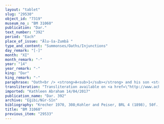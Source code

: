 ```yaml
---
layout: "tablet"
slug: "29530"
object_id: "7319"
museum_no_: "BM 31060"
publication: "Dar."
text_number: "392"
period: "Each"
place_of_issue: "Ālu-ša-Zumbā "
type_and_content: "Summonses/Oaths/Injunctions"
day_remark: "[-]"
month: "XI"
month_remark: "-"
year: "14"
year_remark: "-"
king: "Dar"
king_remark: "-"
paraphrase: "Oath<br /> <strong>A<sub>1</sub></strong> and his son <strong>A<sub>2</sub></strong> swear to <strong>B</strong> by the gods and the king that on a specific day (the number is lost in a lacuna) of &Scaron;abāṭ (XI) of Darius&rsquo; 14th regnal year they will bring along (<em>abāku</em>) (to <strong>B</strong>) 2 [...],1 red draft ox (<em>&scaron;addidu</em>) and a young cow, in total 4 bovines, that <strong>A<sub>1</sub></strong> sold (<em>ana kaspi nadānu</em>) to <strong>B</strong> and that the seller and his father previously brought along (<em>abāku</em>) in front of <strong>C</strong>, <strong>B</strong>&rsquo;s slave (<em>qallu</em>). <strong>A<sub>1</sub></strong> and <strong>A<sub>2</sub></strong> will also give to the buyer the tablet (<em>imm&ucirc;</em>) (related to this purchase). <strong>A<sub>2</sub></strong> will show (<em>kalāmu</em> D) the promissory note (<em>u&rsquo;iltu</em>) for a cow and its calf to <strong>B</strong>, and he will bring along (<em>abāku</em>) the animals: should he fail to return and present (<em>t&acirc;ru-nadānu</em>) them, then <strong>A<sub>2</sub></strong> and <strong>A<sub>1</sub></strong> will give 200 kor (c. 36000 l) of dates and 30 kor (c. 5400 l) of barley to <strong>B</strong>. This is what remains (<em>rīhtu</em>) to be paid from a promissory note (<em>u&rsquo;iltu</em>) for an amount of 110 kor (c. 19800 l) of barley and 200 kor (c. 36000 l) of dates. <strong>D</strong> guarantees for <strong>A<sub>2</sub></strong> and <strong>A<sub>1</sub></strong>, with regards to the delivery of the mentioned bovines. A note written at the end of the document points out that the agreement recorded in this tablet does not include (<em>elat</em>) another claim (<em>ra&scaron;&ucirc;tu</em>) charged against <strong>A<sub>1</sub></strong><em>. </em>Names of 7 witnesses and the scribe.<br /> &nbsp;<br /> <strong>A<sub>1</sub></strong> = Nab&ucirc;-zēru-ibni/A&scaron;&scaron;ur-abu-uṣur; <strong>A<sub>2</sub></strong> = Iqī&scaron;a-Marduk/Nab&ucirc;-zēru-ibni; <strong>B</strong> = Marduk-nāṣir-apli/Itti-Marduk-balāṭu//Egibi; <strong>C</strong> = &Scaron;ēpēt-Bēl-aṣbat, slave of B; <strong>D</strong> = Bēl-ēdu-pitni/Balāṭu"
transliteration: "Transliteration available on <a href=\"http://www.achemenet.com/en/item/?/textual-sources/texts-by-regions/babylonia/babylon/1660848\" target=\"_blank\">Achemenet</a>"
imported: "Kathleen Abraham 14/04/2017"
publication_name: "Dar. 392"
archive: "Egibi/Nūr-Sîn"
bibliography: "Krecher 1970, 308;Kohler and Peiser, BRL 4 (1898), 50f.; Koschaker, 1911, 258."
title: "BM 31060"
previous_item: "29533"
---
```

